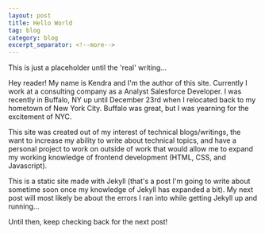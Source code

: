```yaml
---
layout: post
title: Hello World
tag: blog
category: blog
excerpt_separator: <!--more-->
---
```

<p>This is just a placeholder until the 'real' writing...</p>

<p>Hey reader! My name is Kendra and I'm the author of this site. Currently I work at a consulting company as a Analyst Salesforce Developer. I was recently in Buffalo, NY up until December 23rd when I relocated back to my hometown of New York City. Buffalo was great, but I was yearning for the excitement of NYC.</p>

<p>This site was created out of my interest of technical blogs/writings, the want to increase my ability to write about technical topics, and have a personal project to work on outside of work that would allow me to expand my working knowledge of frontend development (HTML, CSS, and Javascript).</p>

<!--more-->

<p>This is a static site made with Jekyll (that's a post I'm going to write about sometime soon once my knowledge of Jekyll has expanded a bit). My next post will most likely be about the errors I ran into while getting Jekyll up and running...</p>

<p> Until then, keep checking back for the next post!</p>